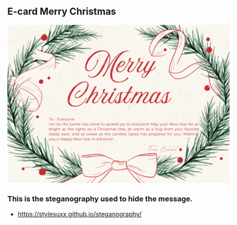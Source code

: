 ## E-card Merry Christmas
![B.png](./img/ecard.png)

### This is the steganography used to hide the message.
  - https://stylesuxx.github.io/steganography/
